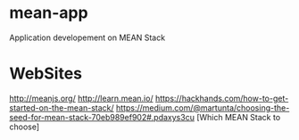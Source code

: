 # mean-app
Application developement on MEAN Stack

# WebSites
http://meanjs.org/
http://learn.mean.io/
https://hackhands.com/how-to-get-started-on-the-mean-stack/
https://medium.com/@martunta/choosing-the-seed-for-mean-stack-70eb989ef902#.pdaxys3cu [Which MEAN Stack to choose]

